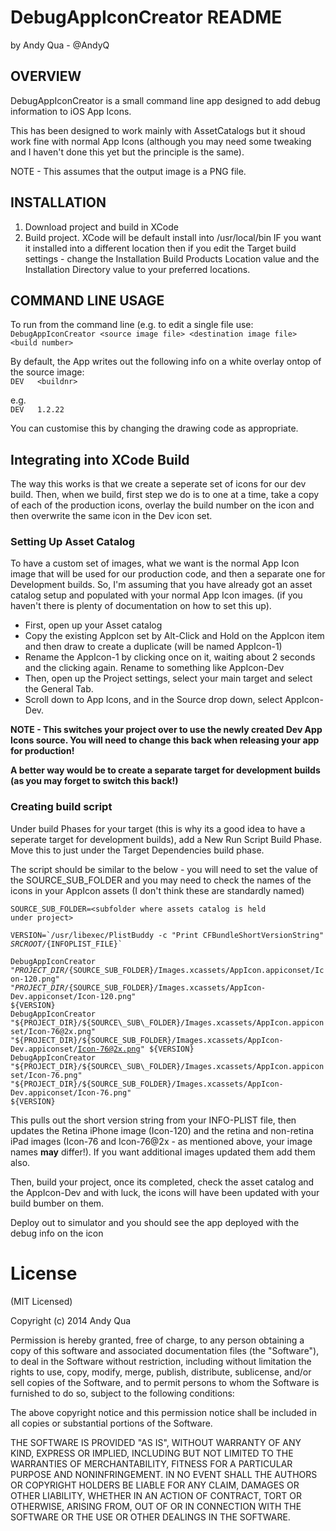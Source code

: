 DebugAppIconCreator README
========================

by Andy Qua - @AndyQ

OVERVIEW
--------
DebugAppIconCreator is a small command line app designed to add debug information to iOS App Icons.

This has been designed to work mainly with AssetCatalogs but it shoud work fine with normal App Icons (although you may need some tweaking and I haven't done this yet but the principle is the same).

NOTE - This assumes that the output image is a PNG file.

INSTALLATION
------------

1. Download project and build in XCode
2. Build project. XCode will be default install into /usr/local/bin
   IF you want it installed into a different location then if you edit the Target build settings - change the Installation Build Products Location value and the Installation Directory value to your preferred locations.

COMMAND LINE USAGE
------------------
To run from the command line (e.g. to edit a single file use:  
`DebugAppIconCreator <source image file> <destination image file> <build number>`

By default, the App writes out the following info on a white overlay ontop of the source image:  
`DEV  
<buildnr>`

e.g.  
`DEV  
1.2.22`

You can customise this by changing the drawing code as appropriate.

Integrating into XCode Build
----------------------------

The way this works is that we create a seperate set of icons for our dev build. Then, when we build, first step we do is to one at a time, take a copy of each of the production icons, overlay the build number on the icon and then overwrite the same icon in the Dev icon set.

### Setting Up Asset Catalog ###

To have a custom set of images, what we want is the normal App Icon image that will be used for our production code, and then a separate one for Development builds.
So, I'm assuming that you have already got an asset catalog setup and populated with your normal App Icon images. (if you haven't there is plenty of documentation on how to set this up).

* First, open up your Asset catalog
* Copy the existing AppIcon set by Alt-Click and Hold on the AppIcon item and then draw to create a duplicate (will be named AppIcon-1)
* Rename the AppIcon-1 by clicking once on it, waiting about 2 seconds and the clicking again. Rename to something like AppIcon-Dev
* Then, open up the Project settings, select your main target and select the General Tab.
* Scroll down to App Icons, and in the Source drop down, select AppIcon-Dev.


**NOTE - This switches your project over to use the newly created Dev App Icons source. You will need to change this back when releasing your app for production!**  

**A better way would be to create a separate target for development builds (as you may forget to switch this back!)**

### Creating build script ###

Under build Phases for your target (this is why its a good idea to have a seperate target for development builds), add a New Run Script Build Phase.
Move this to just under the Target Dependencies build phase.

The script should be similar to the below - you will need to set the value of the SOURCE\_SUB\_FOLDER and you may need to check the names of the icons in your AppIcon assets (I don't think these are standardly named)

<code>SOURCE\_SUB\_FOLDER=&lt;subfolder where assets catalog is held under project&gt;  
VERSION=\`/usr/libexec/PlistBuddy -c "Print CFBundleShortVersionString" ${SRCROOT}/${INFOPLIST\_FILE}\`  
DebugAppIconCreator "${PROJECT\_DIR}/${SOURCE\_SUB\_FOLDER}/Images.xcassets/AppIcon.appiconset/Icon-120.png" "${PROJECT\_DIR}/${SOURCE\_SUB\_FOLDER}/Images.xcassets/AppIcon-Dev.appiconset/Icon-120.png" ${VERSION}  
DebugAppIconCreator "${PROJECT\_DIR}/${SOURCE\_SUB\_FOLDER}/Images.xcassets/AppIcon.appiconset/Icon-76@2x.png" "${PROJECT\_DIR}/${SOURCE\_SUB\_FOLDER}/Images.xcassets/AppIcon-Dev.appiconset/Icon-76@2x.png" ${VERSION}  
DebugAppIconCreator "${PROJECT\_DIR}/${SOURCE\_SUB\_FOLDER}/Images.xcassets/AppIcon.appiconset/Icon-76.png" "${PROJECT\_DIR}/${SOURCE\_SUB\_FOLDER}/Images.xcassets/AppIcon-Dev.appiconset/Icon-76.png" ${VERSION}
</code>

This pulls out the short version string from your INFO-PLIST file, then updates the Retina iPhone image (Icon-120) and the retina and non-retina iPad images (Icon-76 and Icon-76@2x - as mentioned above, your image names **may** differ!).  If you want additional images updated them add them also.

Then, build your project, once its completed, check the asset catalog and the AppIcon-Dev and with luck, the icons will have been updated with your build bumber on them.

Deploy out to simulator and you should see the app deployed with the debug info on the icon

License
=======
(MIT Licensed)

Copyright (c) 2014 Andy Qua

Permission is hereby granted, free of charge, to any person obtaining a copy of this software and associated documentation files (the "Software"), to deal in the Software without restriction, including without limitation the rights to use, copy, modify, merge, publish, distribute, sublicense, and/or sell copies of the Software, and to permit persons to whom the Software is furnished to do so, subject to the following conditions:

The above copyright notice and this permission notice shall be included in all copies or substantial portions of the Software.

THE SOFTWARE IS PROVIDED "AS IS", WITHOUT WARRANTY OF ANY KIND, EXPRESS OR IMPLIED, INCLUDING BUT NOT LIMITED TO THE WARRANTIES OF MERCHANTABILITY, FITNESS FOR A PARTICULAR PURPOSE AND NONINFRINGEMENT. IN NO EVENT SHALL THE AUTHORS OR COPYRIGHT HOLDERS BE LIABLE FOR ANY CLAIM, DAMAGES OR OTHER LIABILITY, WHETHER IN AN ACTION OF CONTRACT, TORT OR OTHERWISE, ARISING FROM, OUT OF OR IN CONNECTION WITH THE SOFTWARE OR THE USE OR OTHER DEALINGS IN THE SOFTWARE.

